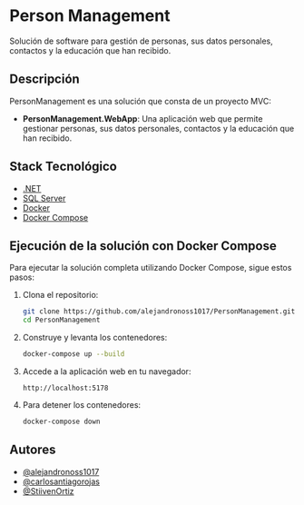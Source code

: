 # Person Management

Solución de software para gestión de personas, sus datos personales, contactos y la educación que han recibido.

## Descripción

PersonManagement es una solución que consta de un proyecto MVC:

- **PersonManagement.WebApp**: Una aplicación web que permite gestionar personas, sus datos personales, contactos y la educación que han recibido.

## Stack Tecnológico

- [.NET](https://dotnet.microsoft.com/en-us/download)
- [SQL Server](https://www.microsoft.com/es-co/sql-server)
- [Docker](https://www.docker.com/)
- [Docker Compose](https://docs.docker.com/compose/)

## Ejecución de la solución con Docker Compose

Para ejecutar la solución completa utilizando Docker Compose, sigue estos pasos:

1. Clona el repositorio:
    ```sh
    git clone https://github.com/alejandronoss1017/PersonManagement.git
    cd PersonManagement
    ```

2. Construye y levanta los contenedores:
    ```sh
    docker-compose up --build
    ```

3. Accede a la aplicación web en tu navegador:
    ```
    http://localhost:5178
    ```

4. Para detener los contenedores:
    ```sh
    docker-compose down
    ```

## Autores

- [@alejandronoss1017](https://github.com/alejandronoss1017)
- [@carlosantiagorojas](https://github.com/carlosantiagorojas)
- [@StiivenOrtiz](https://github.com/StiivenOrtiz)

